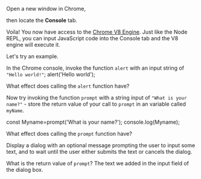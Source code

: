 Open a new window in Chrome,

then locate the **Console** tab.

Voila! You now have access to the [Chrome V8 Engine](https://www.cloudflare.com/en-gb/learning/serverless/glossary/what-is-chrome-v8/).
Just like the Node REPL, you can input JavaScript code into the Console tab and the V8 engine will execute it.

Let's try an example.

In the Chrome console,
invoke the function `alert` with an input string of `"Hello world!"`;
alert('Hello world');

What effect does calling the `alert` function have?

Now try invoking the function `prompt` with a string input of `"What is your name?"` - store the return value of your call to `prompt` in an variable called `myName`.

const Myname=prompt('What is your name?');
 console.log(Myname);

What effect does calling the `prompt` function have?

Display a dialog with an optional message prompting the user to input some text, and to wait until the user either submits the text or cancels the dialog.

What is the return value of `prompt`?
The text we added in the input field of the dialog box.
